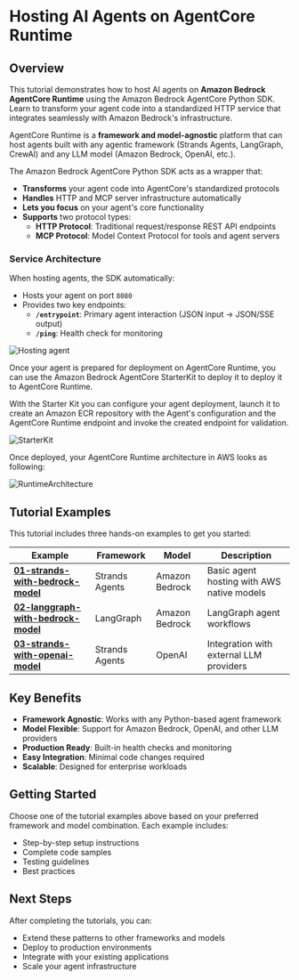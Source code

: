 # Hosting AI Agents on AgentCore Runtime

## Overview

This tutorial demonstrates how to host AI agents on **Amazon Bedrock AgentCore Runtime** using the Amazon Bedrock AgentCore Python SDK. Learn to transform your agent code into a standardized HTTP service that integrates seamlessly with Amazon Bedrock's infrastructure.

AgentCore Runtime is a **framework and model-agnostic** platform that can host agents built with any agentic framework (Strands Agents, LangGraph, CrewAI) and any LLM model (Amazon Bedrock, OpenAI, etc.).

The Amazon Bedrock AgentCore Python SDK acts as a wrapper that:

- **Transforms** your agent code into AgentCore's standardized protocols
- **Handles** HTTP and MCP server infrastructure automatically
- **Lets you focus** on your agent's core functionality
- **Supports** two protocol types:
  - **HTTP Protocol**: Traditional request/response REST API endpoints
  - **MCP Protocol**: Model Context Protocol for tools and agent servers

### Service Architecture

When hosting agents, the SDK automatically:

- Hosts your agent on port `8080`
- Provides two key endpoints:
  - **`/entrypoint`**: Primary agent interaction (JSON input → JSON/SSE output)
  - **`/ping`**: Health check for monitoring

![Hosting agent](images/hosting_agent_python_sdk.png)

Once your agent is prepared for deployment on AgentCore Runtime, you can use the Amazon Bedrock AgentCore StarterKit to deploy it to deploy it to AgentCore Runtime.

With the Starter Kit you can configure your agent deployment, launch it to create an Amazon ECR repository with the Agent's configuration and the AgentCore Runtime endpoint and invoke the created endpoint for validation.

![StarterKit](../images/runtime_overview.png)

Once deployed, your AgentCore Runtime architecture in AWS looks as following:

![RuntimeArchitecture](../images/runtime_architecture.png)

## Tutorial Examples

This tutorial includes three hands-on examples to get you started:

| Example                                                                | Framework      | Model          | Description                                |
| ---------------------------------------------------------------------- | -------------- | -------------- | ------------------------------------------ |
| **[01-strands-with-bedrock-model](01-strands-with-bedrock-model)**     | Strands Agents | Amazon Bedrock | Basic agent hosting with AWS native models |
| **[02-langgraph-with-bedrock-model](02-langgraph-with-bedrock-model)** | LangGraph      | Amazon Bedrock | LangGraph agent workflows                  |
| **[03-strands-with-openai-model](03-strands-with-openai-model)**       | Strands Agents | OpenAI         | Integration with external LLM providers    |

## Key Benefits

- **Framework Agnostic**: Works with any Python-based agent framework
- **Model Flexible**: Support for Amazon Bedrock, OpenAI, and other LLM providers
- **Production Ready**: Built-in health checks and monitoring
- **Easy Integration**: Minimal code changes required
- **Scalable**: Designed for enterprise workloads

## Getting Started

Choose one of the tutorial examples above based on your preferred framework and model combination. Each example includes:

- Step-by-step setup instructions
- Complete code samples
- Testing guidelines
- Best practices

## Next Steps

After completing the tutorials, you can:

- Extend these patterns to other frameworks and models
- Deploy to production environments
- Integrate with your existing applications
- Scale your agent infrastructure
